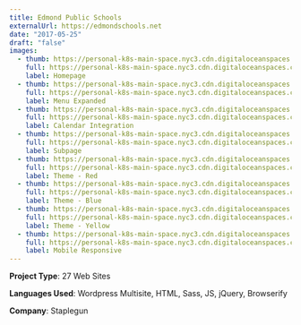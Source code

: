 ```yaml
---
title: Edmond Public Schools
externalUrl: https://edmondschools.net
date: "2017-05-25"
draft: "false"
images:
  - thumb: https://personal-k8s-main-space.nyc3.cdn.digitaloceanspaces.com/thecodeboss.dev/projects/edmond-public-schools/thumbnail/eps-1-th.jpeg
    full: https://personal-k8s-main-space.nyc3.cdn.digitaloceanspaces.com/thecodeboss.dev/projects/edmond-public-schools/full/eps-1-large.jpg
    label: Homepage
  - thumb: https://personal-k8s-main-space.nyc3.cdn.digitaloceanspaces.com/thecodeboss.dev/projects/edmond-public-schools/thumbnail/eps-2-th.jpeg
    full: https://personal-k8s-main-space.nyc3.cdn.digitaloceanspaces.com/thecodeboss.dev/projects/edmond-public-schools/full/eps-2-large.jpg
    label: Menu Expanded
  - thumb: https://personal-k8s-main-space.nyc3.cdn.digitaloceanspaces.com/thecodeboss.dev/projects/edmond-public-schools/thumbnail/eps-3-th.jpeg
    full: https://personal-k8s-main-space.nyc3.cdn.digitaloceanspaces.com/thecodeboss.dev/projects/edmond-public-schools/full/eps-3-large.jpg
    label: Calendar Integration
  - thumb: https://personal-k8s-main-space.nyc3.cdn.digitaloceanspaces.com/thecodeboss.dev/projects/edmond-public-schools/thumbnail/eps-4-th.jpeg
    full: https://personal-k8s-main-space.nyc3.cdn.digitaloceanspaces.com/thecodeboss.dev/projects/edmond-public-schools/full/eps-4-large.jpg
    label: Subpage
  - thumb: https://personal-k8s-main-space.nyc3.cdn.digitaloceanspaces.com/thecodeboss.dev/projects/edmond-public-schools/thumbnail/eps-red-th.jpeg
    full: https://personal-k8s-main-space.nyc3.cdn.digitaloceanspaces.com/thecodeboss.dev/projects/edmond-public-schools/full/eps-red.jpg
    label: Theme - Red
  - thumb: https://personal-k8s-main-space.nyc3.cdn.digitaloceanspaces.com/thecodeboss.dev/projects/edmond-public-schools/thumbnail/eps-blue-th.jpeg
    full: https://personal-k8s-main-space.nyc3.cdn.digitaloceanspaces.com/thecodeboss.dev/projects/edmond-public-schools/full/eps-blue.jpg
    label: Theme - Blue
  - thumb: https://personal-k8s-main-space.nyc3.cdn.digitaloceanspaces.com/thecodeboss.dev/projects/edmond-public-schools/thumbnail/eps-yellow-th.jpeg
    full: https://personal-k8s-main-space.nyc3.cdn.digitaloceanspaces.com/thecodeboss.dev/projects/edmond-public-schools/full/eps-yellow.jpg
    label: Theme - Yellow
  - thumb: https://personal-k8s-main-space.nyc3.cdn.digitaloceanspaces.com/thecodeboss.dev/projects/edmond-public-schools/thumbnail/eps-responsive-th.jpeg
    full: https://personal-k8s-main-space.nyc3.cdn.digitaloceanspaces.com/thecodeboss.dev/projects/edmond-public-schools/full/eps-responsive.jpg
    label: Mobile Responsive
---
```

**Project Type**: 27 Web Sites

**Languages Used**: Wordpress Multisite, HTML, Sass, JS, jQuery, Browserify

**Company**: Staplegun
